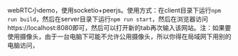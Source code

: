 webRTC小demo，使用socketio+peerjs。使用方式：在client目录下运行`npm run build`，然后在server目录下运行`npm run start`，然后在浏览器访问 https://localhost:8080即可，然后可以打开新的tab再次输入该网站。注：如果要使用摄像头，由于一台电脑下可能不允许公用摄像头，所以你得在局域网下用别的电脑访问，